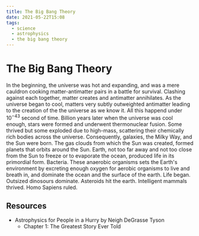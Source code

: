 ```yaml
---
title: The Big Bang Theory
date: 2021-05-22T15:08
tags:
  - science
  - astrophysics
  - the big bang theory
---
```



# The Big Bang Theory

In the beginning, the universe was hot and expanding, and was a mere cauldron
cooking matter-antimatter pairs in a battle for survival. Clashing against each
together, matter creates and antimatter annihilates. As the universe began to
cool, matters very subtly outweighted antimatter leading to the creation of the
the universe as we know it. All this happend under $10^{-43}$ second of time.
Billion years later when the universe was cool enough, stars were formed and
underwent thermonuclear fusion. Some thrived but some exploded due to high-mass,
scattering their chemically rich bodies across the universe. Consequently,
galaxies, the Milky Way, and the Sun were born. The gas clouds from which the
Sun was created, formed planets that orbits around the Sun. Earth, not too far
away and not too close from the Sun to freeze or to evaporate the ocean,
produced life in its primordial form. Bacteria. These anaerobic organisms sets
the Earth's environment by excreting enough oxygen for aerobic organisms to live
and breath in, and dominate the ocean and the surface of the earth. Life began.
Outsized dinosours dominate. Asteroids hit the earth. Intelligent mammals
thrived. Homo Sapiens ruled.

## Resources

- Astrophysics for People in a Hurry by Neigh DeGrasse Tyson
  - Chapter 1: The Greatest Story Ever Told
